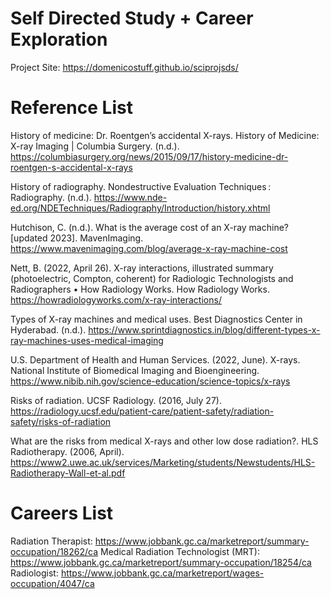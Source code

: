 # Self Directed Study + Career Exploration
Project Site: https://domenicostuff.github.io/sciprojsds/

# Reference List

History of medicine: Dr. Roentgen’s accidental X-rays. History of Medicine: X-ray Imaging | Columbia Surgery. (n.d.). https://columbiasurgery.org/news/2015/09/17/history-medicine-dr-roentgen-s-accidental-x-rays 

History of radiography. Nondestructive Evaluation Techniques : Radiography. (n.d.). https://www.nde-ed.org/NDETechniques/Radiography/Introduction/history.xhtml 

Hutchison, C. (n.d.). What is the average cost of an X-ray machine? [updated 2023]. MavenImaging. https://www.mavenimaging.com/blog/average-x-ray-machine-cost 

Nett, B. (2022, April 26). X-ray interactions, illustrated summary (photoelectric, Compton, coherent) for Radiologic Technologists and Radiographers • How Radiology Works. How Radiology Works. https://howradiologyworks.com/x-ray-interactions/ 

Types of X-ray machines and medical uses. Best Diagnostics Center in Hyderabad. (n.d.). https://www.sprintdiagnostics.in/blog/different-types-x-ray-machines-uses-medical-imaging 

U.S. Department of Health and Human Services. (2022, June). X-rays. National Institute of Biomedical Imaging and Bioengineering. https://www.nibib.nih.gov/science-education/science-topics/x-rays 

Risks of radiation. UCSF Radiology. (2016, July 27). https://radiology.ucsf.edu/patient-care/patient-safety/radiation-safety/risks-of-radiation 

What are the risks from medical X-rays and other low dose radiation?. HLS Radiotherapy. (2006, April). https://www2.uwe.ac.uk/services/Marketing/students/Newstudents/HLS-Radiotherapy-Wall-et-al.pdf 


# Careers List

Radiation Therapist: https://www.jobbank.gc.ca/marketreport/summary-occupation/18262/ca
Medical Radiation Technologist (MRT): https://www.jobbank.gc.ca/marketreport/summary-occupation/18254/ca
Radiologist: https://www.jobbank.gc.ca/marketreport/wages-occupation/4047/ca